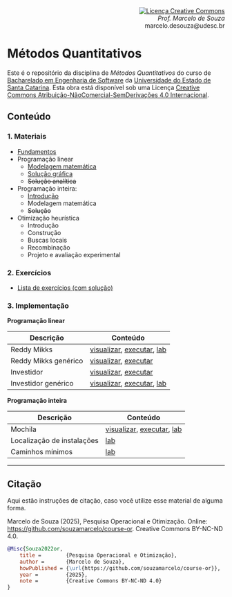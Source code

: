<div align="right" style="text-align:right"><a rel="license" href="http://creativecommons.org/licenses/by-nc-nd/4.0/"><img alt="Licença Creative Commons" style="border-width:0" src="https://i.creativecommons.org/l/by-nc-nd/4.0/88x31.png" /></a><br><i>Prof. Marcelo de Souza</i><br>marcelo.desouza@udesc.br</div>

# Métodos Quantitativos

Este é o repositório da disciplina de *Métodos Quantitativos* do curso de [Bacharelado em Engenharia de Software](https://www.udesc.br/ceavi/engenhariadesoftware) da [Universidade do Estado de Santa Catarina](https://www.udesc.br/ceavi). Esta obra está disponível sob uma Licença <a rel="license" href="http://creativecommons.org/licenses/by-nc-nd/4.0/">Creative Commons Atribuição-NãoComercial-SemDerivações 4.0 Internacional</a>.

## Conteúdo

### 1. Materiais

+ [Fundamentos](./1-materiais/1-fundamentos.pdf)
+ Programação linear
  + [Modelagem matemática](./1-materiais/2-linear-modelagem.pdf)
  + [Solução gráfica](./1-materiais/3-linear-grafica.pdf)
  + ~~Solução analítica~~
+ Programação inteira:
  + [Introdução](./1-materiais/5-inteira-introducao.pdf)
  + Modelagem matemática<!--[Modelagem matemática](./1-materiais/6-inteira-modelagem.pdf)-->
  + ~~Solução~~
+ Otimização heurística
  + Introdução<!--[Introdução](./1-materiais/8-heuristica-introducao.pdf)-->
  + Construção<!--[Construção](./1-materiais/9-heuristica-construcao.pdf)-->
  + Buscas locais<!--[Buscas locais](./1-materiais/10-heuristica-buscas-locais.pdf)-->
  + Recombinação<!--[Recombinação](./1-materiais/11-heuristica-recombinacao.pdf)-->
  + Projeto e avaliação experimental<!--[Projeto e avaliação experimental](./1-materiais/12-heuristica-projeto-avaliacao.pdf)-->

### 2. Exercícios

+ [Lista de exercícios (com solução)](./2-exercicios/lista-exercicios.pdf)

### 3. Implementação

**Programação linear**

| Descrição | Conteúdo |
|-----------|------------|
| Reddy Mikks | [visualizar](https://nbviewer.org/github/souzamarcelo/course-or/blob/main/3-src/1-reddy-mikks/reddy-mikks.ipynb), [executar](https://colab.research.google.com/github/souzamarcelo/course-or/blob/main/3-src/1-reddy-mikks/reddy-mikks.ipynb), [lab](./3-src/1-reddy-mikks/lab-reddy-mikks) |
| Reddy Mikks genérico | [visualizar](https://nbviewer.org/github/souzamarcelo/course-or/blob/main/3-src/2-reddy-mikks-generico/reddy-mikks-generico.ipynb), [executar](https://colab.research.google.com/github/souzamarcelo/course-or/blob/main/3-src/2-reddy-mikks-generico/reddy-mikks-generico.ipynb) |
| Investidor | [visualizar](https://nbviewer.org/github/souzamarcelo/course-or/blob/main/3-src/3-investidor/investidor.ipynb), [executar](https://colab.research.google.com/github/souzamarcelo/course-or/blob/main/3-src/3-investidor/investidor.ipynb) |
| Investidor genérico| [visualizar](https://nbviewer.org/github/souzamarcelo/course-or/blob/main/3-src/4-investidor-generico/investidor-generico.ipynb), [executar](https://colab.research.google.com/github/souzamarcelo/course-or/blob/main/3-src/4-investidor-generico/investidor-generico.ipynb), [lab](./3-src/4-investidor-generico/lab-investidor) |

**Programação inteira**

| Descrição | Conteúdo |
|-----------|------------|
| Mochila | [visualizar](https://nbviewer.org/github/souzamarcelo/course-or/blob/main/3-src/5-knapsack/knapsack.ipynb), [executar](https://colab.research.google.com/github/souzamarcelo/course-or/blob/main/3-src/5-knapsack/knapsack.ipynb), [lab](./3-src/5-knapsack/lab-knapsack) |
| Localização de instalações | [lab](./3-src/6-facility-location/facility-location.py) |
| Caminhos mínimos | [lab](./3-src/7-shortest-path) |

***

## Citação

Aqui estão instruções de citação, caso você utilize esse material de alguma forma.

Marcelo de Souza (2025), Pesquisa Operacional e Otimização. Online: https://github.com/souzamarcelo/course-or. Creative Commons BY-NC-ND 4.0.

```bibtex
@Misc{Souza2022or,
    title =        {Pesquisa Operacional e Otimização},
    author =       {Marcelo de Souza}, 
    howPublished = {\url{https://github.com/souzamarcelo/course-or}}, 
    year =         {2025},
    note =         {Creative Commons BY-NC-ND 4.0}
}
```
